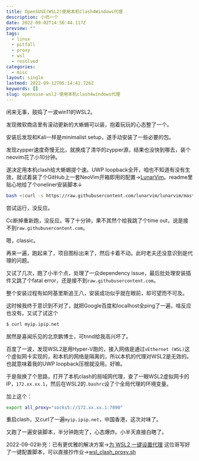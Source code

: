 ```yaml
---
title: OpenSUSE(WSL2)使用本机Clash4Windows代理
description: 小坑一个
date: 2022-09-02T14:56:44.117Z
preview: ""
tags:
  - linux
  - pitfall
  - proxy
  - wsl
  - resolved
categories:
  - misc
layout: single
lastmod: 2022-09-12T05:14:41.726Z
keywords: []
slug: opensuse-wsl2-使用本机clash4windows代理
---
```

闲来无事，鼓捣了一波win11的WSL2。

发现微软商店里有滚动更新的大蜥蜴可以装，抱着玩玩的心态整了一个。

安装后发现和Kali一样是minimalist setup，遂手动安装了一些必要的包。

发现zypper速度奇慢无比，就换成了清华的zypper源，结果也没快到哪去，装个neovim花了小10分钟。

遂决定用本机clash给大蜥蜴提个速。UWP loopback全开，咱也不知道有没有生效，就试着装了个GitHub上一套NeoVim开箱即用的配置→[LunarVim](https://github.com/LunarVim/LunarVim)。readme里贴心地给了个oneliner安装脚本↓
```bash
bash <(curl -s https://raw.githubusercontent.com/lunarvim/lunarvim/master/utils/installer/install.sh) -y
```

尝试运行，没反应。

Cc断掉重新跑，没反应。等了十分钟，果不其然个给我跳了个time out，说是接不到`raw.githubusercontent.com`。

嗯，classic。

再来一遍，跑起来了，项目图标出来了，然后卡着不动。此时老夫还没意识到是代理的问题。

又试了几次，跑了小半个点，处理了一众dependency issue，最后批处理安装插件又跳了个fatal error，还是接不到`raw.githubusercontent.com`。

整个安装过程有如阿基里斯追王八，安装成功似乎就在眼前，却可望而不可及。

这时候我终于意识到不对了，就把Google百度和localhost全ping了一遍，啥反应也没有。又试了试这个
```bash
$ curl myip.ipip.net
```

居然是喜闻乐见的北京鹏博士，可tnnd给我高兴坏了。

百度了一波，发现WSL2是用Hyper-V跑的，接入网络是通过`vEthernet (WSL)`这个虚拟网卡实现的，和本机的网络是隔离的，所以本机的代理对WSL2是无效的。
也就意味着我的UWP loopback压根就没用。好嘛。

于是我换了个思路，打开了本机clash的局域网代理，查了一眼WSL2虚拟网卡的IP，`172.xx.xx.1`，然后在WSL2的`.bashrc`设了个全局代理的环境变量。

加上这个：
```bash
export all_proxy="socks5://172.xx.xx.1:7890"
```

重启clash，又curl了一遍`myip.ipip.net`，中国香港，这次对味了。

又跑了一遍安装脚本，半分钟跑完了，心态爆炸。小半天直接白瞎了。

2022-09-02补充：已有更优雅的解决方案→[为 WSL2 一键设置代理](https://zhuanlan.zhihu.com/p/153124468)
这位哥写好了一键配置脚本，可以直接抄作业→[wsl_clash_proxy.sh](https://gist.github.com/libChan/3a804a46b532cc326a2ee55b27e8ac19)